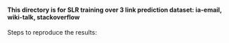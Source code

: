 #### This directory is for SLR training over 3 link prediction dataset: ia-email, wiki-talk, stackoverflow

Steps to reproduce the results:
